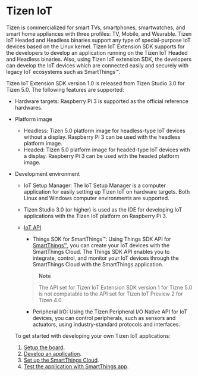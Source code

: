 # Tizen IoT

Tizen is commercialized for smart TVs, smartphones, smartwatches, and smart home appliances with three profiles: TV, Mobile, and Wearable. Tizen IoT Headed and Headless binaries support any type of special-purpose IoT devices based on the Linux kernel. Tizen IoT Extension SDK supports for the developers to develop an application running on the Tizen IoT Headed and Headless binaries. Also, using Tizen IoT extension SDK, the developers can develop the IoT devices which are connected easily and securely with legacy IoT ecosystems such as SmartThings&trade;. 

Tizen IoT Extension SDK version 1.0 is released from Tizen Studio 3.0 for Tizen 5.0. The following features are supported:

-   Hardware targets: Raspberry Pi 3 is supported as the official reference hardwares.

-   Platform image
    -   Headless: Tizen 5.0 platform image for headless-type IoT devices without a display. Raspberry Pi 3 can be used with the headless platform image.
    -   Headed: Tizen 5.0 platform image for headed-type IoT devices with a display. Raspberry Pi 3 can be used with the headed platform image.

-   Development environment

    -   IoT Setup Manager: The IoT Setup Manager is a computer application for easily setting up Tizen IoT on hardware targets. Both Linux and Windows computer environments are supported. 

    -   Tizen Studio 3.0 (or higher) is used as the IDE for developing IoT applications with the Tizen IoT platform on Raspberry Pi 3.

    -   [IoT API](../guides/iot-api.md)
        -   Things SDK for SmartThings&trade;: Using Things SDK API for [SmartThings&trade;](https://smartthings.developer.samsung.com/), you can create your IoT devices with the SmartThings Cloud. The Things SDK API enables you to integrate, control, and monitor your IoT devices through the SmartThings Cloud with the SmartThings application. 

        > **Note**
        >
        > The API set for Tizen IoT Extension SDK version 1 for Tizne 5.0 is not compatable to the API set for Tizen IoT Preview 2 for Tizen 4.0.

        -   Peripheral I/O: Using the Tizen Peripheral I/O Native API for IoT devices, you can control peripherals, such as sensors and actuators, using industry-standard protocols and interfaces.

    To get started with developing your own Tizen IoT applications:

    1.  [Setup the board](setting-up-board.md).
    2.  [Develop an application](things-app-development-5.0.md).
    3.  [Set up the SmartThings Cloud](things-cloud-setup.md).
    4.  [Test the application with SmartThings app](cloud-app-test.md).

